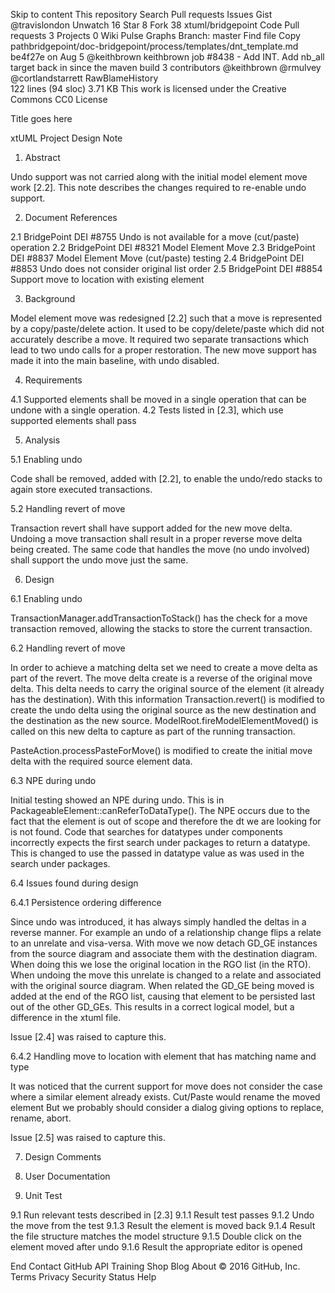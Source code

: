 Skip to content
This repository
Search
Pull requests
Issues
Gist
 @travislondon
 Unwatch 16
  Star 8
 Fork 38 xtuml/bridgepoint
 Code  Pull requests 3  Projects 0  Wiki  Pulse  Graphs
Branch: master Find file Copy pathbridgepoint/doc-bridgepoint/process/templates/dnt_template.md
be4f27e  on Aug 5
@keithbrown keithbrown job #8438 - Add INT. Add nb_all target back in since the maven build
3 contributors @keithbrown @rmulvey @cortlandstarrett
RawBlameHistory    
122 lines (94 sloc)  3.71 KB
This work is licensed under the Creative Commons CC0 License

Title goes here

xtUML Project Design Note

1. Abstract

Undo support was not carried along with the initial model element move work
[2.2].  This note describes the changes required to re-enable undo support.

2. Document References

2.1 BridgePoint DEI #8755 Undo is not available for a move (cut/paste) operation
2.2 BridgePoint DEI #8321 Model Element Move
2.3 BridgePoint DEI #8837 Model Element Move (cut/paste) testing
2.4 BridgePoint DEI #8853 Undo does not consider original list order
2.5 BridgePoint DEI #8854 Support move to location with existing element   

3. Background

Model element move was redesigned [2.2] such that a move is represented by a
copy/paste/delete action.  It used to be copy/delete/paste which did not
accurately describe a move.  It required two separate transactions which lead
to two undo calls for a proper restoration.  The new move support has made it
into the main baseline, with undo disabled.

4. Requirements

4.1 Supported elements shall be moved in a single operation that can be undone
with a single operation.
4.2 Tests listed in [2.3], which use supported elements shall pass

5. Analysis

5.1 Enabling undo

Code shall be removed, added with [2.2], to enable the undo/redo stacks to again
store executed transactions.

5.2 Handling revert of move

Transaction revert shall have support added for the new move delta.  Undoing a
move transaction shall result in a proper reverse move delta being created.  The
same code that handles the move (no undo involved) shall support the undo move
just the same.

6. Design

6.1 Enabling undo

TransactionManager.addTransactionToStack() has the check for a move transaction
removed, allowing the stacks to store the current transaction.

6.2 Handling revert of move

In order to achieve a matching delta set we need to create a move delta as part
of the revert.  The move delta create is a reverse of the original move delta.
This delta needs to carry the original source of the element (it already has the
destination).  With this information Transaction.revert() is modified to create
the undo delta using the original source as the new destination and the
destination as the new source.  ModelRoot.fireModelElementMoved() is called on
this new delta to capture as part of the running transaction.

PasteAction.processPasteForMove() is modified to create the initial move delta
with the required source element data.

6.3 NPE during undo

Initial testing showed an NPE during undo.  This is in
PackageableElement::canReferToDataType().  The NPE occurs due to the fact that
the element is out of scope and therefore the dt we are looking for is not
found.  Code that searches for datatypes under components incorrectly expects
the first search under packages to return a datatype.  This is changed to use
the passed in datatype value as was used in the search under packages.

6.4 Issues found during design

6.4.1 Persistence ordering difference

Since undo was introduced, it has always simply handled the deltas in a reverse
manner.  For example an undo of a relationship change flips a relate to an
unrelate and visa-versa.  With move we now detach GD_GE instances from the
source diagram and associate them with the destination diagram.  When doing this
we lose the original location in the RGO list (in the RTO).  When undoing the
move this unrelate is changed to a relate and associated with the original
source diagram. When related the GD_GE being moved is added at the end of the
RGO list, causing that element to be persisted last out of the other GD_GEs.
This results in a correct logical model, but a difference in the xtuml file.

Issue [2.4] was raised to capture this.

6.4.2 Handling move to location with element that has matching name and type

It was noticed that the current support for move does not consider the case
where a similar element already exists.  Cut/Paste would rename the moved
element  But we probably should consider a dialog giving options to replace,
rename, abort.

Issue [2.5] was raised to capture this.

7. Design Comments

8. User Documentation

9. Unit Test

9.1 Run relevant tests described in [2.3]
9.1.1 Result test passes
9.1.2 Undo the move from the test
9.1.3 Result the element is moved back
9.1.4 Result the file structure matches the model structure 
9.1.5 Double click on the element moved after undo
9.1.6 Result the appropriate editor is opened

End
Contact GitHub API Training Shop Blog About
© 2016 GitHub, Inc. Terms Privacy Security Status Help